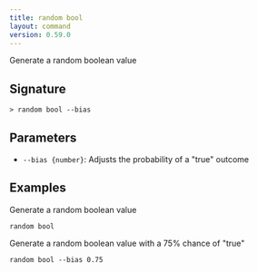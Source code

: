 ```yaml
---
title: random bool
layout: command
version: 0.59.0
---
```


Generate a random boolean value

## Signature

```> random bool --bias```

## Parameters

 -  `--bias {number}`: Adjusts the probability of a "true" outcome

## Examples

Generate a random boolean value
```shell
random bool
```

Generate a random boolean value with a 75% chance of "true"
```shell
random bool --bias 0.75
```

